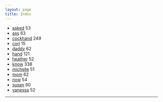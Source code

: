 ```yaml
---
layout: page
title: Index
---
```


- [asked](pages/asked)          53
- [ass](pages/ass)              63
- [cockhand](pages/cockhand)   249
- [cori](pages/cori)            15
- [daddy](pages/daddy)          62
- [hand](pages/hand)           121
- [heather](pages/heather)      52
- [know](pages/know)           338
- [michelle](pages/michelle)    51
- [mom](pages/mom)              62
- [now](pages/now)              54
- [susan](pages/susan)          60
- [vanessa](pages/vanessa)      52

---
     
     
     
     
     
     
     
     
     
     
     
     
     

